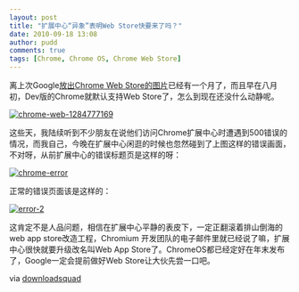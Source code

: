 ```yaml
---
layout: post
title: "扩展中心“异象”表明Web Store快要来了吗？"
date: 2010-09-18 13:08
author: pudd
comments: true
tags: [Chrome, Chrome OS, Chrome Web Store]
---
```



离上次Google[放出Chrome Web Store的图片](http://www.chromi.org/archives/6672)已经有一个月了，而且早在八月初，Dev版的Chrome就默认支持Web Store了，怎么到现在还没什么动静呢。

<a href="http://www.chromi.org/archives/7461/chrome-web-1284777169" rel="attachment wp-att-7466">![](http://img.chromi.org/2010/09/chrome-web-1284777169.jpg "chrome-web-1284777169")</a>




这些天，我陆续听到不少朋友在说他们访问Chrome扩展中心时遭遇到500错误的情况，而我自己，今晚在扩展中心闲逛的时候也忽然碰到了上图这样的错误画面，不对呀，从前扩展中心的错误标题页是这样的呀：

<a href="http://www.chromi.org/archives/7461/chrome-error" rel="attachment wp-att-7462">![](http://img.chromi.org/2010/09/chrome-error.jpg "chrome-error")</a>



正常的错误页面该是这样的：

<a href="http://www.chromi.org/archives/7461/error-2" rel="attachment wp-att-7463">![](http://img.chromi.org/2010/09/error-2.jpg "error-2")</a>



这肯定不是人品问题，相信在扩展中心平静的表皮下，一定正翻滚着排山倒海的web app store改造工程，Chromium 开发团队的电子邮件里就已经说了嘛，扩展中心很快就要升级改名叫Web App Store了。ChromeOS都已经定好在年末发布了，Google一定会提前做好Web Store让大伙先尝一口吧。


via [downloadsquad](http://www.downloadsquad.com/2010/09/17/google-chrome-web-store-open/)
